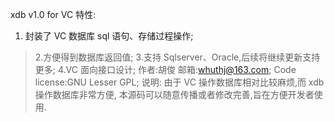 xdb v1.0 for VC
特性:
  1. 封装了 VC 数据库 sql 语句、存储过程操作;
> 2.方便得到数据库返回值;
> 3.支持 Sqlserver、Oracle,后续将继续更新支持更多;
> 4.VC 面向接口设计;
作者:胡俊
邮箱:whuthj@163.com;
Code license:GNU Lesser GPL;
说明:
> 由于 VC 操作数据库相对比较麻烦,而 xdb 操作数据库非常方便,
> 本源码可以随意传播或者修改完善,旨在方便开发者使用.